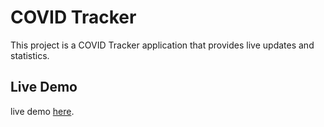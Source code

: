 # COVID Tracker

This project is a COVID Tracker application that provides live updates and statistics.

## Live Demo

 live demo [here](https://bl-test-task-react-sigma.vercel.app/).

